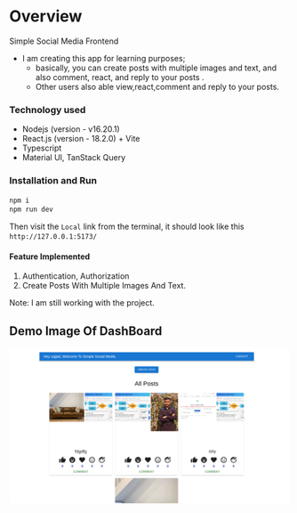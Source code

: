 # Overview

Simple Social Media Frontend

- I am creating this app for learning purposes; 
  * basically, you can create posts with multiple images and text, and also comment, react, and reply to your posts .
  * Other users also able view,react,comment and reply to your posts.

### Technology used

- Nodejs (version - v16.20.1)
- React.js (version - 18.2.0) + Vite
- Typescript
- Material UI, TanStack Query

### Installation and Run

```bash
npm i
npm run dev
```

Then visit the `Local` link from the terminal, it should look like this `http://127.0.0.1:5173/`

#### Feature Implemented
1. Authentication, Authorization
2. Create Posts With Multiple Images And Text.

Note: I am still working with the project.

## Demo Image Of DashBoard
![Image Alt text](/src/assets/Demo/dashboardSimpleSocail.png)

